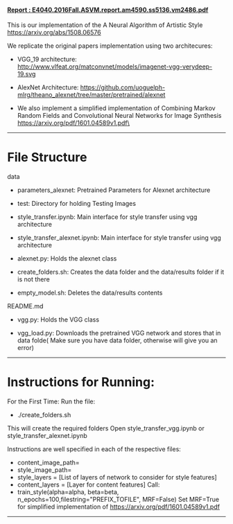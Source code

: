 #### [Report : E4040.2016Fall.ASVM.report.am4590.ss5136.vm2486.pdf](https://github.com/vibhutiM/artistic_style/blob/master/E4040.2016Fall.ASVM.report.am4590.ss5136.vm2486.pdf)
This is our implementation of the A Neural Algorithm of Artistic Style https://arxiv.org/abs/1508.06576

We replicate the original papers implementation using two architecures:

- VGG_19 architecture: http://www.vlfeat.org/matconvnet/models/imagenet-vgg-verydeep-19.svg

- AlexNet Architecture: https://github.com/uoguelph-mlrg/theano_alexnet/tree/master/pretrained/alexnet

- We also implement a simplified implementation of Combining Markov Random Fields and Convolutional Neural Networks for
Image Synthesis https://arxiv.org/pdf/1601.04589v1.pdf\



-------------------------------------
# File Structure
data
- parameters_alexnet: Pretrained Parameters for Alexnet architecture
- test: Directory for holding Testing Images

- style_transfer.ipynb: Main interface for style transfer using vgg architecture

- style_transfer_alexnet.ipynb: Main interface for style transfer using vgg architecture

- alexnet.py: Holds the alexnet class

- create_folders.sh: Creates the data folder and the data/results folder if it is not there

- empty_model.sh: Deletes the data/results contents

README.md
- vgg.py: Holds the VGG class

- vgg_load.py: Downloads the pretrained VGG network and stores that in data folde( Make sure you have data folder, otherwise will give you an error)


------------------------------------------------------

# Instructions for Running:
 
For the First Time: Run the file:
- ./create_folders.sh

This will create the required folders
Open style_transfer_vgg.ipynb or style_transfer_alexnet.ipynb

Instructions are well specified in each of the respective files:

- content_image_path=<path-to-content-image>
- style_image_path=<path-to-style-image>
- style_layers = [List of layers of network to consider for style features]
- content_layers = [Layer for content features]
Call: 
- train_style(alpha=alpha, beta=beta, n_epochs=100,filestring="PREFIX_TOFILE", MRF=False)
Set MRF=True for simplified implementation of https://arxiv.org/pdf/1601.04589v1.pdf

---------------------------------------------------------------------
